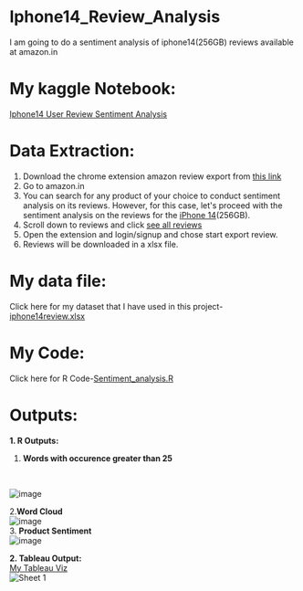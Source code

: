 # Iphone14_Review_Analysis
I am going to do a sentiment analysis of iphone14(256GB) reviews available at amazon.in

# My kaggle Notebook:
[Iphone14 User Review Sentiment Analysis](https://www.kaggle.com/aadityaprabalchawla/iphone14-user-review-sentiment-analysis)
# Data Extraction:
1. Download the chrome extension amazon review export from [this link](https://chromewebstore.google.com/detail/amazon-review-export/jilbpmenakjfpjclgjpppnflkiplmhjo?hl=en-US&utm_source=ext_sidebar)<br>
2. Go to amazon.in
3. You can search for any product of your choice to conduct sentiment analysis on its reviews. However, for this case, let's proceed with the sentiment analysis on the reviews for the [iPhone 14](https://www.amazon.in/Apple-iPhone-14-256GB-Starlight/dp/B0BDJS3MRM/ref=sr_1_1?crid=3OCWGJO8PM863&keywords=iphone+14+256+gb&qid=1704892851&s=shoes&sprefix=iphone+14+%2Cshoes%2C923&sr=1-1)(256GB).<br>
4. Scroll down to reviews and click [see all reviews](https://www.amazon.in/Apple-iPhone-14-256GB-Starlight/product-reviews/B0BDJS3MRM/ref=cm_cr_dp_d_show_all_btm?ie=UTF8&reviewerType=all_reviews)<br>
5. Open the extension and login/signup and chose start export review.
6. Reviews will be downloaded in a xlsx file.
 
# My data file:
Click here for my dataset that I have used in this project-[iphone14review.xlsx](https://docs.google.com/spreadsheets/d/1t2Pd8oc0Nurul6dD142XiGFde6Pb_81o57Z_YAJnpaQ/edit#gid=56648548)<br>

# My Code:
Click here for R Code-[Sentiment_analysis.R](https://github.com/AADITYAPRABALCHAWLA/Iphone14_Review_Analysis/blob/main/sentiment_analysis.R)<br>

# Outputs:
**1. R Outputs:**
<br>
1. **Words with occurence greater than 25**
<br>

![image](https://github.com/AADITYAPRABALCHAWLA/Iphone14_Review_Analysis/assets/103323016/83ddfff6-5c30-4d1a-9a77-6860934f456b)

2.**Word Cloud**
   <br>
   ![image](https://github.com/AADITYAPRABALCHAWLA/Iphone14_Review_Analysis/assets/103323016/b43db19d-ad05-4cb6-9e4b-100481b50ae4)
<br>
3. **Product Sentiment**
   <br>
![image](https://github.com/AADITYAPRABALCHAWLA/Iphone14_Review_Analysis/assets/103323016/96626d90-cb9d-453d-b1bf-eec4a5ec01f9)
<br>


**2. Tableau Output:**
<br>
[My Tableau Viz](https://public.tableau.com/app/profile/aaditya.prabal.chawla/viz/SentimentAnalysisofIphone14ReviewsonAmazon/Sheet1)<br>
![Sheet 1](https://github.com/AADITYAPRABALCHAWLA/Iphone14_Review_Analysis/assets/103323016/33107ffb-b1d6-4414-af0b-2b0b219a126d)
